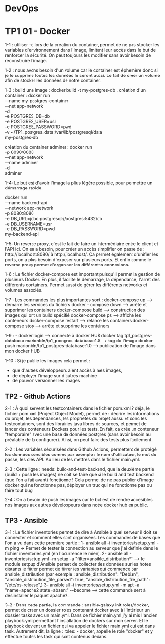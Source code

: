 # DevOps
# TP1 01 - Docker 
1-1 : utiliser -e lors de la création du container, permet de ne pas stocker les variables d'environnement dans l'image, limitant leur accès dans le but de renforcer la sécurité. On peut toujours les modifier sans avoir besoin de reconstruire l'image. 

1-2 : nous avons besoin d'un volume car le container est éphemère donc si je le supprime toutes les données le seront aussi. Le fait de créer un volume afin de stocker les données de notre container. 

1-3 : build une image : docker build -t my-postgres-db .
      création d'un container : docker run \
  --name my-postgres-container \
  --net app-network \
  -d \
  -e POSTGRES_DB=db \
  -e POSTGRES_USER=usr \
  -e POSTGRES_PASSWORD=pwd \
  -v ~/TP1_postgres_data:/var/lib/postgresql/data \
  my-postgres-db

création du container adminer : docker run \
  -p 8090:8080 \
  --net app-network \
  --name adminer \
  -d \
  adminer

1-4: Le but est d'avoir l'image la plius légère possible, pour permettre un démarrage rapide. 

docker run \
  --name backend-api \
  --network app-network \
  -p 8080:8080 \
  -e DB_URL=jdbc:postgresql://postgres:5432/db \
  -e DB_USERNAME=usr \
  -e DB_PASSWORD=pwd \
  my-backend-api


1-5: Un reverse proxy, c'est le fait de faire un intermédiaire entre le client et l'API ici. On en a besoin, pour créer un accès simplifier on passe de : http://localhost:8080/ à http://localhost/. Ça permet également d'unifier les ports, on a plus besoin d'exposer sur plusieurs ports. Et enfin comme le reverse proxy permet d'organiser les différentes connexions. 

1-6 : Le fichier docker-compose est important puisqu'il permet la gestion de plusieurs Docker. En plus, il facilite le démarrage, la dépendance, l'arrêt des différents containers. Permet aussi de gérer les différents networks et volumes associés. 

1-7 : Les commandes les plus importantes sont : docker-compose up --> démarre les services du fichiers
                                                docker - compose down --> arrête et supprimer les containers
                                                docker-compose build --> construction des images qui ont un build spécifié
                                                docker-compose ps --> affiche les conteneurs
                                                docker-compose restart --> relance les containers
                                                docker-compose stop --> arrête et supprime les containers

1-9 : - docker login --> connecte à docker HUB
docker tag tp1_postgres-database marionbln/tp1_postgres-database:1.0 --> tag de l'image
docker push marionbln/tp1_postgres-database:1.0 --> publication de l'image dans mon docker HUB

1-10 : Si je publie les images cela permet : 
- que d'autres développeurs aient accès à mes images, 
- de déployer l'image sur d'autres machine 
- de pouvoir versionner les images 


 

## TP2 - Github Actions
2-1 : À quoi servent les testcontainers dans le fichier pom.xml ? 
déja, le fichier pom.xml (Project Object Model), permet de : décrire les informations du projet, les dépendances, les propriétés du projet aussi. 
Et donc les testcontainers, sont des librairies java libres de sources, et permet de lancer des conteneurs Dockers pour les tests. En fait, ca crée un conteneur "temporaire" avec une base de données postgres (sans avoir besoin au préalable de la configurer). Ainsi, on peut faire des tests plus facilement. 

2-2 : Les variables sécurisées dans Github Actions, permettent de protégé les données sensibles comme par exemple : le nom d'utilisateur, le mot de passe, les clés API. Au lieu de les mettres dans le fichier main.yml. 

2-3 : Cette ligne : needs: build-and-test-backend, que la deuxième partie (build + push les images) ne doit se faire que si le build and test backend (que l'on a fait avant) fonctionne ! Cela permet de ne pas publier d'image docker qui ne fonctionne pas, déployer un truc qui ne fonctionne pas ou faire tout bug. 

2-4 : On a besoin de push les images car le but est de rendre accesibles nos images aux autres développeurs dans notre docker hub en public. 

## TP3 - Ansible 
3-1 : Le fichier inventories permet de dire à Ansible à quel serveur il doit se connecter et comment elles sont organisées.
Les commandes de bases que l'on a vu dans cette première partie : 
  1- ansible all -i inventories/setup.yml -m ping -> Permet de tester la connection au serveur que j'ai définie dans le fichier inventories.yml (en l'ocurrence le mien). 
  2- ansible all -i inventories/setup.yml -m setup -a "filter=ansible_distribution*" --> le module setpup d'Ansible permet de collecter des données sur les hotes distants
  le filtrer permet de filtrer les variables qui commence par ansible_distribution (par exemple : ansible_distribution": "Debian",
        "ansible_distribution_file_parsed": true,
        "ansible_distribution_file_path": "/etc/os-release",)
  3- ansible all -i inventories/setup.yml -m apt -a "name=apache2 state=absent" --become --> cette commande sert à désinstaller le paquet apache2. 


3-2 : Dans cette partie, la commande : ansible-galaxy init roles/docker, permet de créer un dossier roles contenant docker avec à l'intérieur un dossier tasks avec un main.yml. Dans ce fichier main.yml j'y ai mis l'ancien playbook.yml permettant l'installation de dockers sur mon server. Et le playbook devient un fichier qui va appeler le fichier main.yml qui est dans task. 
Autrement dit, la ligne : roles: - docker, appelle le role "docker" et y effectue toutes les task qui sont contenus dedans. 